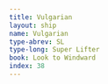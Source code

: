 ```yaml
---
title: Vulgarian
layout: ship
name: Vulgarian
type-abrev: SL
type-long: Super Lifter
book: Look to Windward
index: 38
---
```

